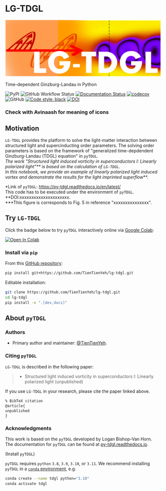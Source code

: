 # LG-TDGL

![testtesttest](docs/logo.png)

Time-dependent Ginzburg-Landau in Python

![PyPI](https://img.shields.io/pypi/v/tdgl)
![GitHub Workflow Status](https://img.shields.io/github/actions/workflow/status/loganbvh/py-tdgl/lint-and-test.yml?branch=main)
[![Documentation Status](https://readthedocs.org/projects/py-tdgl/badge/?version=latest)](https://py-tdgl.readthedocs.io/en/latest/?badge=latest)
[![codecov](https://codecov.io/gh/loganbvh/py-tdgl/branch/main/graph/badge.svg?token=VXdxJKP6Ag)](https://codecov.io/gh/loganbvh/py-tdgl)
![GitHub](https://img.shields.io/github/license/loganbvh/py-tdgl)
[![Code style: black](https://img.shields.io/badge/code%20style-black-000000.svg)](https://github.com/psf/black)
[![DOI](https://zenodo.org/badge/535746543.svg)](https://zenodo.org/badge/latestdoi/535746543)
### Check with Avinaash for meaning of icons


## Motivation

`LG-TDGL` provides the platform to solve the light-matter interaction between structured light and supercinducting order parameters. The solving order parameters is based on the framework of "generalized time-depdendent Ginzburg-Landau (TDGL) equation" in `pyTDGL`*. <br>
The work "Structured light induced vorticity in superconductors I: Linearly polarized light"** is based on the calculation of `LG-TDGL`. <br>
In this notebook, we provide an example of linearly polarized light induced vortex and demonstrate the results for the light imprinted superflow***.

*Link of `pyTDGL`: https://py-tdgl.readthedocs.io/en/latest/ <br>
  This code has to be executed under the environment of `pyTDGL`.
**DOI:xxxxxxxxxxxxxxxxxxxxx. <br>
***This figure is corresponds to Fig. 5 in reference "xxxxxxxxxxxxxxx".

## Try `LG-TDGL`

Click the badge below to try `pyTDGL` interactively online via [Google Colab](https://colab.research.google.com/):

[![Open In Colab](https://colab.research.google.com/assets/colab-badge.svg)](https://colab.research.google.com/github/TienTienYeh/lg-tdgl/blob/main/docs/quickstart.ipynb)


### Install via `pip`

From this [GitHub repository](https://github.com/TienTienYeh/lg-tdgl/):

```bash
pip install git+https://github.com/TienTienYeh/lg-tdgl.git
```

Editable installation:

```bash
git clone https://github.com/TienTienYeh/lg-tdgl.git
cd lg-tdgl
pip install -e ".[dev,docs]"
```
## About `pyTDGL`

### Authors

- Primary author and maintainer: [@TienTienYeh](https://github.com/TienTienYeh/).

### Citing `pyTDGL`

`LG-TDGL` is described in the following paper:

>* Structured light induced vorticity in superconductors I: Linearly polarized light (unpublished)

If you use `LG-TDGL` in your research, please cite the paper linked above.

    % BibTeX citation
    @article{
    unpublished
    }


### Acknowledgments

This work is based on the `pyTDGL` developed by Logan Bishop-Van Horn.
The documentation for `pyTDGL` can be found at [py-tdgl.readthedocs.io](https://py-tdgl.readthedocs.io/en/latest/).

(Install `pyTDGL`)

`pyTDGL` requires `python` `3.8`, `3.9`, `3.10`, or `3.11`. We recommend installing `pyTDGL` in a [`conda` environment](https://conda.io/projects/conda/en/latest/user-guide/tasks/manage-environments.html), e.g.

```bash
conda create --name tdgl python="3.10"
conda activate tdgl
```


